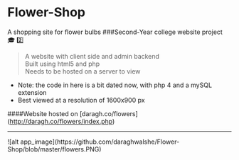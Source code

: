 # Flower-Shop
A shopping site for flower bulbs
###Second-Year college website project :mortar_board: :two:  

> A website with client side and admin backend  
> Built using html5 and php  
> Needs to be hosted on a server to view  
  
* Note: the code in here is a bit dated now, with php 4 and a mySQL extension  
* Best viewed at a resolution of 1600x900 px  

####Website hosted on [daragh.co/flowers] (http://daragh.co/flowers/index.php)
<hr/>
![alt app_image](https://github.com/daraghwalshe/Flower-Shop/blob/master/flowers.PNG)

